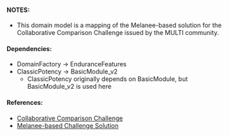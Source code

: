 #### NOTES:
- This domain model is a mapping of the Melanee-based solution for the Collaborative Comparison Challenge issued by the MULTI community.

#### Dependencies:
- DomainFactory &#8594; EnduranceFeatures
- ClassicPotency &#8594; BasicModule_v2
    - ClassicPotency originally depends on BasicModule, but BasicModule_v2 is used here

#### References:
- [Collaborative Comparison Challenge](https://www.wi-inf.uni-duisburg-essen.de/MULTI2018/wp-content/uploads/2018/03/MULTI2018-BicycleChallenge.pdf)
- [Melanee-based Challenge Solution](https://ieeexplore.ieee.org/document/9643805)